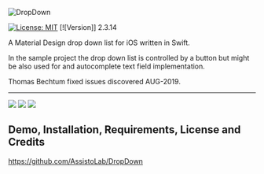 ![DropDown](Screenshots/logo.png)

[![License: MIT](http://img.shields.io/badge/license-MIT-70a1fb.svg?style=flat)](https://github.com/AssistoLab/DropDown/blob/master/README.md)
[![Version]] 2.3.14

A Material Design drop down list for iOS written in Swift.

In the sample project the drop down list is controlled by a button but might be also used for and autocomplete text field implementation.

Thomas Bechtum fixed issues discovered AUG-2019.
***

[![](Screenshots/1.png)](Screenshots/1.png)
[![](Screenshots/2.png)](Screenshots/2.png)
[![](Screenshots/3.png)](Screenshots/3.png)

## Demo, Installation, Requirements, License and Credits

https://github.com/AssistoLab/DropDown
